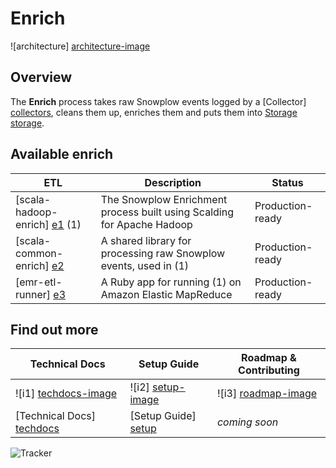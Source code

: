 # Enrich

![architecture] [architecture-image]

## Overview

The **Enrich** process takes raw Snowplow events logged by a [Collector] [collectors], cleans them up, enriches them and puts them into [Storage] [storage].

## Available enrich

| ETL                             | Description                                                            | Status           |
|---------------------------------|------------------------------------------------------------------------|------------------|
| [scala-hadoop-enrich] [e1] (1)  | The Snowplow Enrichment process built using Scalding for Apache Hadoop | Production-ready |
| [scala-common-enrich] [e2]      | A shared library for processing raw Snowplow events, used in (1)       | Production-ready |
| [emr-etl-runner] [e3]           | A Ruby app for running (1) on Amazon Elastic MapReduce                 | Production-ready |

## Find out more

| Technical Docs              | Setup Guide           | Roadmap & Contributing               |         
|-----------------------------|-----------------------|--------------------------------------|
| ![i1] [techdocs-image]      | ![i2] [setup-image]   | ![i3] [roadmap-image]                |
| [Technical Docs] [techdocs] | [Setup Guide] [setup] | _coming soon_                        |

![Tracker](https://collector.snplow.com/i?&e=pv&page=3%20ETL%20README&aid=snowplowgithub&p=web&tv=no-js-0.1.0)

[architecture-image]: https://d3i6fms1cm1j0i.cloudfront.net/github-wiki/images/3-enrich.png
[collectors]: https://github.com/snowplow/snowplow/tree/master/2-collectors
[storage]: https://github.com/snowplow/snowplow/tree/master/4-storage
[e1]: ./scala-hadoop-enrich/
[e2]: ./scala-common-enrich/
[e3]: ./emr-etl-runner/
[setup]: https://github.com/snowplow/snowplow/wiki/setting-up-EmrEtlRunner
[techdocs]: https://github.com/snowplow/snowplow/wiki/Enrichment
[techdocs-image]: https://d3i6fms1cm1j0i.cloudfront.net/github/images/techdocs.png
[setup-image]: https://d3i6fms1cm1j0i.cloudfront.net/github/images/setup.png
[roadmap-image]: https://d3i6fms1cm1j0i.cloudfront.net/github/images/roadmap.png


